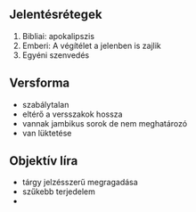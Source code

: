 ## Jelentésrétegek
1. Bibliai: apokalipszis
2. Emberi: A végítélet a jelenben is zajlik
3. Egyéni szenvedés
## Versforma
- szabálytalan
- eltérő a versszakok hossza
- vannak jambikus sorok de nem meghatározó
- van lüktetése
## Objektív líra
-  tárgy jelzésszerű megragadása
- szűkebb terjedelem 
- 
